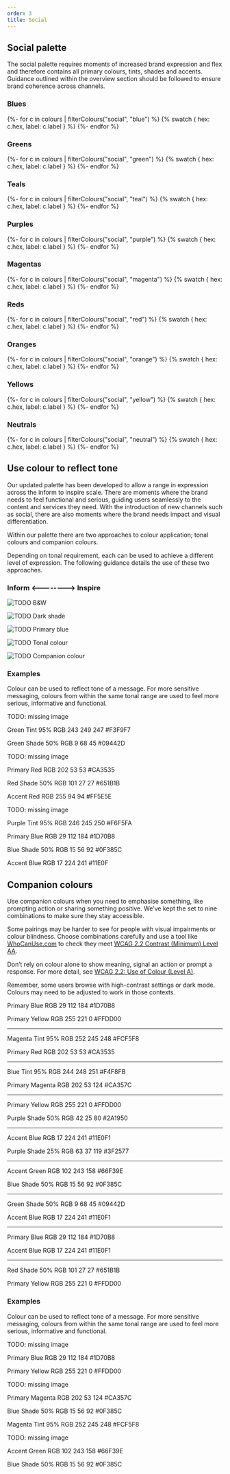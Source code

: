 ```yaml
---
order: 3
title: Social
---
```


## Social palette

The social palette requires moments of increased brand expression and flex and therefore contains all primary colours, tints, shades and accents. Guidance outlined within the overview section should be followed to ensure brand coherence across channels.

### Blues

{%- for c in colours | filterColours("social", "blue") %}
{% swatch { hex: c.hex, label: c.label } %}
{%- endfor %}

### Greens

{%- for c in colours | filterColours("social", "green") %}
{% swatch { hex: c.hex, label: c.label } %}
{%- endfor %}

### Teals

{%- for c in colours | filterColours("social", "teal") %}
{% swatch { hex: c.hex, label: c.label } %}
{%- endfor %}

### Purples

{%- for c in colours | filterColours("social", "purple") %}
{% swatch { hex: c.hex, label: c.label } %}
{%- endfor %}

### Magentas

{%- for c in colours | filterColours("social", "magenta") %}
{% swatch { hex: c.hex, label: c.label } %}
{%- endfor %}

### Reds

{%- for c in colours | filterColours("social", "red") %}
{% swatch { hex: c.hex, label: c.label } %}
{%- endfor %}

### Oranges

{%- for c in colours | filterColours("social", "orange") %}
{% swatch { hex: c.hex, label: c.label } %}
{%- endfor %}

### Yellows

{%- for c in colours | filterColours("social", "yellow") %}
{% swatch { hex: c.hex, label: c.label } %}
{%- endfor %}

### Neutrals

{%- for c in colours | filterColours("social", "neutral") %}
{% swatch { hex: c.hex, label: c.label } %}
{%- endfor %}

## Use colour to reflect tone

Our updated palette has been developed to allow a range in expression across the inform to inspire scale. There are moments where the brand needs to feel functional and serious, guiding users seamlessly to the content and services they need. With the introduction of new channels such as social, there are also moments where the brand needs impact and visual differentiation.

Within our palette there are two approaches to colour application; tonal colours and companion colours.

Depending on tonal requirement, each can be used to achieve a different level of expression. The following guidance details the use of these two approaches.

<!-- Obviously, that's not the right heading, needs proper design -->

### Inform <--------> Inspire

![TODO](./tone-black-and-white.png)
B&W

![TODO](./tone-dark-shade.png)
Dark shade

![TODO](./tone-primary-blue.png)
Primary blue

![TODO](./tone-tonal-colour.png)
Tonal colour

![TODO](./tone-companion-colour.png)
Companion colour

### Examples

Colour can be used to reflect tone of a message.
For more sensitive messaging, colours from within the same tonal range are used to feel more serious, informative and functional.

TODO: missing image

Green Tint 95%
RGB 243 249 247
#F3F9F7

Green Shade 50%
RGB 9 68 45
#09442D

TODO: missing image

Primary Red
RGB 202 53 53
#CA3535

Red Shade 50%
RGB 101 27 27
#651B1B

Accent Red
RGB 255 94 94
#FF5E5E

TODO: missing image

Purple Tint 95%
RGB 246 245 250
#F6F5FA

Primary Blue
RGB 29 112 184
#1D70B8

Blue Shade 50%
RGB 15 56 92
#0F385C

Accent Blue
RGB 17 224 241
#11E0F

## Companion colours

Use companion colours when you need to emphasise something, like prompting action or sharing something positive. We’ve kept the set to nine combinations to make sure they stay accessible.

Some pairings may be harder to see for people with visual impairments or colour blindness. Choose combinations carefully and use a tool like [WhoCanUse.com](https://www.whocanuse.com/) to check they meet [WCAG 2.2 Contrast (Minimum) Level AA](https://www.w3.org/WAI/WCAG22/Understanding/contrast-minimum.html).

Don’t rely on colour alone to show meaning, signal an action or prompt a response. For more detail, see [WCAG 2.2: Use of Colour (Level A)](https://www.w3.org/WAI/WCAG22/Understanding/use-of-color.html).

Remember, some users browse with high-contrast settings or dark mode. Colours may need to be adjusted to work in those contexts.

<!-- the horizontal lines should not be there, but I added those temporarily to make groups clearer -->

Primary Blue
RGB 29 112 184
#1D70B8

Primary Yellow
RGB 255 221 0
#FFDD00

---

Magenta Tint 95%
RGB 252 245 248
#FCF5F8

Primary Red
RGB 202 53 53
#CA3535

---

Blue Tint 95%
RGB 244 248 251
#F4F8FB

Primary Magenta
RGB 202 53 124
#CA357C

---

Primary Yellow
RGB 255 221 0
#FFDD00

Purple Shade 50%
RGB 42 25 80
#2A1950

---

Accent Blue
RGB 17 224 241
#11E0F1

Purple Shade 25%
RGB 63 37 119
#3F2577

---

Accent Green
RGB 102 243 158
#66F39E

Blue Shade 50%
RGB 15 56 92
#0F385C

---

Green Shade 50%
RGB 9 68 45
#09442D

Accent Blue
RGB 17 224 241
#11E0F1

---

Primary Blue
RGB 29 112 184
#1D70B8

Accent Blue
RGB 17 224 241
#11E0F1

---

Red Shade 50%
RGB 101 27 27
#651B1B

Primary Yellow
RGB 255 221 0
#FFDD00

### Examples

Colour can be used to reflect tone of a message.
For more sensitive messaging, colours from within the same tonal range are used to feel more serious, informative and functional.

TODO: missing image

Primary Blue
RGB 29 112 184
#1D70B8

Primary Yellow
RGB 255 221 0
#FFDD00

TODO: missing image

Primary Magenta
RGB 202 53 124
#CA357C

Blue Shade 50%
RGB 15 56 92
#0F385C

Magenta Tint 95%
RGB 252 245 248
#FCF5F8

TODO: missing image

Accent Green
RGB 102 243 158
#66F39E

Blue Shade 50%
RGB 15 56 92
#0F385C
